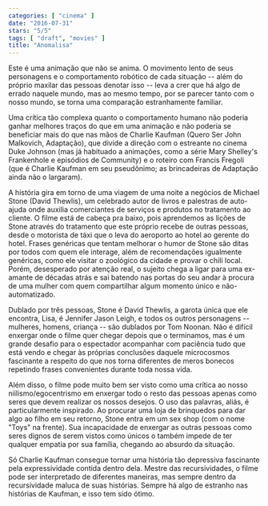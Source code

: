 ```yaml
---
categories: [ "cinema" ]
date: "2016-07-31"
stars: "5/5"
tags: [ "draft", "movies" ]
title: "Anomalisa"
---
```

Este é uma animação que não se anima. O movimento lento de seus
personagens e o comportamento robótico de cada situação -- além do
próprio maxilar das pessoas denotar isso -- leva a crer que há algo
de errado naquele mundo, mas ao mesmo tempo, por se parecer tanto com
o nosso mundo, se torna uma comparação estranhamente familiar.

Uma crítica tão complexa quanto o comportamento humano não poderia
ganhar melhores traços do que em uma animação e não poderia se
beneficiar mais do que nas mãos de Charlie Kaufman (Quero Ser John
Malkovich, Adaptação), que divide a direção com o estreante no
cinema Duke Johnson (mas já habituado a animações, como a série Mary
Shelley's Frankenhole e episódios de Community) e o roteiro com Francis
Fregoli (que é Charlie Kaufman em seu pseudônimo; as brincadeiras de
Adaptação ainda não o largaram).

A história gira em torno de uma viagem de uma noite a negócios
de Michael Stone (David Thewlis), um celebrado autor de livros e
palestras de auto-ajuda onde auxilia comerciantes de serviços e
produtos no tratamento ao cliente. O filme está de cabeça pra baixo,
pois aprendemos as lições de Stone através do tratamento que este
próprio recebe de outras pessoas, desde o motorista de táxi que o leva
do aeroporto ao hotel ao gerente do hotel. Frases genéricas que tentam
melhorar o humor de Stone são ditas por todos com quem ele interage,
além de recomendações igualmente genéricas, como ele visitar o
zoológico da cidade e provar o chili local. Porém, desesperado por
atenção real, o sujeito chega a ligar para uma ex-amante de décadas
atrás e sai batendo nas portas do seu andar à procura de uma mulher
com quem compartilhar algum momento único e não-automatizado.

Dublado por três pessoas, Stone é David Thewlis, a garota única que ele
encontra, Lisa, é Jennifer Jason Leigh, e todos os outros personagens
-- mulheres, homens, criança -- são dublados por Tom Noonan. Não é
difícil enxergar onde o filme quer chegar depois que o terminamos, mas
é um grande desafio para o espectador acompanhar com paciência tudo
que está vendo e chegar às próprias conclusões daquele microcosmos
fascinante a respeito do que nos torna diferentes de meros bonecos
repetindo frases convenientes durante toda nossa vida.

Além disso, o filme pode muito bem ser visto como uma crítica ao nosso
niilismo/egocentrismo em enxergar todo o resto das pessoas apenas como
seres que devem realizar os nossos desejos. O uso das palavras, aliás,
é particularmente inspirado. Ao procurar uma loja de brinquedos para
dar algo ao filho em seu retorno, Stone entra em um sex shop (com o
nome "Toys" na frente). Sua incapacidade de enxergar as outras pessoas
como seres dignos de serem vistos como únicos o também impede de ter
qualquer empatia por sua família, chegando ao absurdo da situação.

Só Charlie Kaufman consegue tornar uma história tão depressiva
fascinante pela expressividade contida dentro dela. Mestre das
recursividades, o filme pode ser interpretado de diferentes maneiras,
mas sempre dentro da recursividade maluca de suas histórias. Sempre
há algo de estranho nas histórias de Kaufman, e isso tem sido ótimo.

